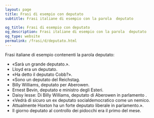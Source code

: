 ```yaml
---
layout: page
title: Frasi di esempio con deputato 
subtitle: Frasi italiane di esempio con la parola  deputato

og_title: Frasi di esempio con deputato 
og_description: Frasi italiane di esempio con la parola  deputato
og_type: website
permalink: /frasi/d/deputato.html
---
```


Frasi italiane di esempio contenenti la parola deputato:


- «Sarà un grande deputato.».
- Lloyd era un deputato.
- «Ha detto il deputato Cobb?».
- «Sono un deputato del Reichstag.
- Billy Williams, deputato per Aberowen.
- Ernest Bevin, deputato e ministro degli Esteri.
- Daisy lesse: Di Billy Williams, deputato di Aberowen in parlamento .
- «Vedrà di sicuro un ex deputato socialdemocratico come un nemico.
- Attualmente Hoxton ha un forte deputato liberale in parlamento.».
- Il giorno deputato al controllo dei pidocchi era il primo del mese.
